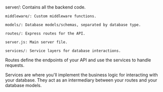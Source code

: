 server/: Contains all the backend code.

    middleware/: Custom middleware functions.   

    models/: Database models/schemas, separated by database type.

    routes/: Express routes for the API.

    server.js: Main server file.

    services/: Service layers for database interactions.

Routes define the endpoints of your API and use the services to handle requests.

Services are where you'll implement the business logic for interacting with your
database. They act as an intermediary between your routes and your database
models.
